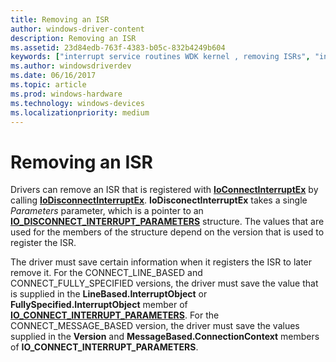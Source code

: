 ```yaml
---
title: Removing an ISR
author: windows-driver-content
description: Removing an ISR
ms.assetid: 23d84edb-763f-4383-b05c-832b4249b604
keywords: ["interrupt service routines WDK kernel , removing ISRs", "interrupt objects WDK kernel , removing ISRs", "ISRs WDK kernel , removing ISRs", "removing ISRs WDK kernel"]
ms.author: windowsdriverdev
ms.date: 06/16/2017
ms.topic: article
ms.prod: windows-hardware
ms.technology: windows-devices
ms.localizationpriority: medium
---
```


# Removing an ISR


Drivers can remove an ISR that is registered with [**IoConnectInterruptEx**](https://msdn.microsoft.com/library/windows/hardware/ff548378) by calling [**IoDisconnectInterruptEx**](https://msdn.microsoft.com/library/windows/hardware/ff549093). **IoDisconectInterruptEx** takes a single *Parameters* parameter, which is a pointer to an [**IO\_DISCONNECT\_INTERRUPT\_PARAMETERS**](https://msdn.microsoft.com/library/windows/hardware/ff550569) structure. The values that are used for the members of the structure depend on the version that is used to register the ISR.

The driver must save certain information when it registers the ISR to later remove it. For the CONNECT\_LINE\_BASED and CONNECT\_FULLY\_SPECIFIED versions, the driver must save the value that is supplied in the **LineBased.InterruptObject** or **FullySpecified.InterruptObject** member of [**IO\_CONNECT\_INTERRUPT\_PARAMETERS**](https://msdn.microsoft.com/library/windows/hardware/ff550541). For the CONNECT\_MESSAGE\_BASED version, the driver must save the values supplied in the **Version** and **MessageBased.ConnectionContext** members of **IO\_CONNECT\_INTERRUPT\_PARAMETERS**.

 

 




